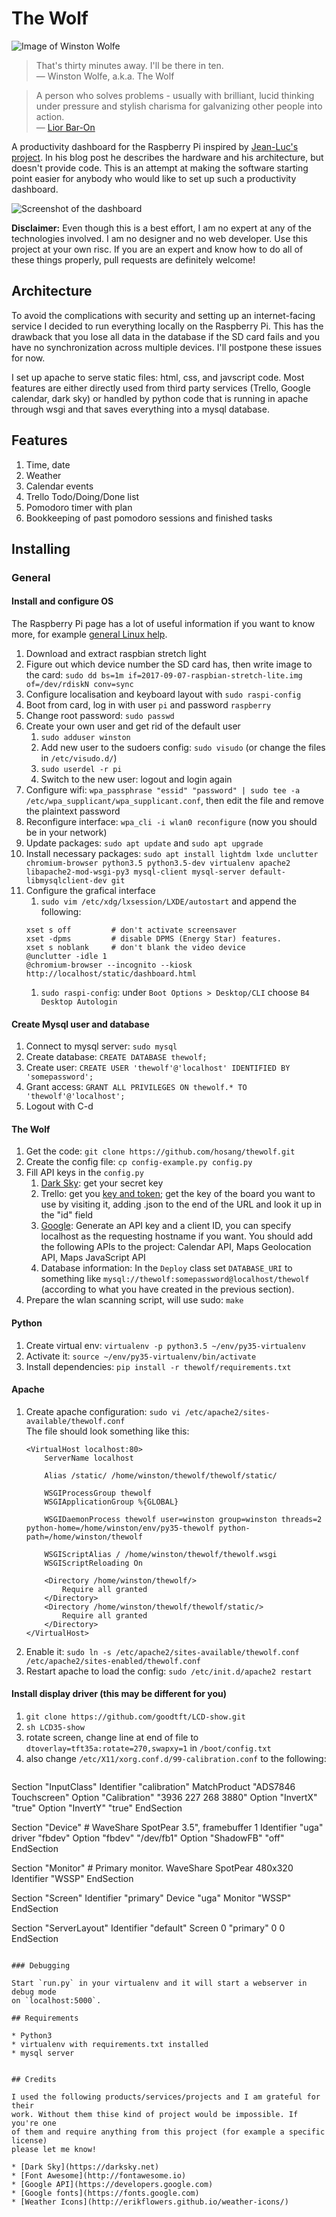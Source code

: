 # The Wolf

![Image of Winston Wolfe](https://raw.githubusercontent.com/hosang/thewolf/master/thewolf/static/images/winston.jpg)

> That's thirty minutes away. I'll be there in ten.  
> — Winston Wolfe, a.k.a. The Wolf

> A person who solves problems - usually with brilliant, lucid thinking under pressure and stylish charisma for galvanizing other people into action.  
> — [Lior Bar-On](https://www.urbandictionary.com/define.php?term=Winston%20Wolf)

A productivity dashboard for the Raspberry Pi inspired by
[Jean-Luc's project](https://www.jlwinkler.com/2017-05-25/raspberry-pi-productivity-dashboard/).
In his blog post he describes the hardware and his architecture, but doesn't
provide code. This is an attempt at making the software starting point
easier for anybody who would like to set up such a productivity dashboard.

![Screenshot of the dashboard](https://raw.githubusercontent.com/hosang/thewolf/master/screenshot.png)

**Disclaimer:** Even though this is a best effort, I am no expert at any of
the technologies involved. I am no designer and no web developer. Use this
project at your own risc. If you are an expert and know how to do all of these
things properly, pull requests are definitely welcome!


## Architecture

To avoid the complications with security and setting up an internet-facing
service I decided to run everything locally on the Raspberry Pi. This has the
drawback that you lose all data in the database if the SD card fails and
you have no synchronization across multiple devices. I'll postpone these
issues for now.

I set up apache to serve static files: html, css, and javscript code. Most
features are either directly used from third party services (Trello, Google
calendar, dark sky) or handled by python code that is running in apache
through wsgi and that saves everything into a mysql database.

## Features

1. Time, date
1. Weather
1. Calendar events
1. Trello Todo/Doing/Done list
1. Pomodoro timer with plan
1. Bookkeeping of past pomodoro sessions and finished tasks

## Installing

### General

#### Install and configure OS

The Raspberry Pi page has a lot of useful information if you want to know
more, for example
[general Linux help](https://www.raspberrypi.org/documentation/linux/).

1. Download and extract raspbian stretch light
1. Figure out which device number the SD card has, then write image to the card: `sudo dd bs=1m if=2017-09-07-raspbian-stretch-lite.img of=/dev/rdiskN conv=sync`
1. Configure localisation and keyboard layout with `sudo raspi-config`
1. Boot from card, log in with user `pi` and password `raspberry`
1. Change root password: `sudo passwd`
1. Create your own user and get rid of the default user
   1. `sudo adduser winston`
   1. Add new user to the sudoers config: `sudo visudo` (or change the files in `/etc/visudo.d/`)
   1. `sudo userdel -r pi`
   1. Switch to the new user: logout and login again
1. Configure wifi: `wpa_passphrase "essid" "password" | sudo tee -a /etc/wpa_supplicant/wpa_supplicant.conf`, then edit the file and remove the plaintext password
1. Reconfigure interface: `wpa_cli -i wlan0 reconfigure` (now you should be in your network)
1. Update packages: `sudo apt update` and `sudo apt upgrade`
1. Install necessary packages: `sudo apt install lightdm lxde unclutter chromium-browser python3.5 python3.5-dev virtualenv apache2 libapache2-mod-wsgi-py3 mysql-client mysql-server default-libmysqlclient-dev git`
1. Configure the grafical interface
   1. `sudo vim /etc/xdg/lxsession/LXDE/autostart` and append the following:
   ```
   xset s off         # don't activate screensaver 
   xset -dpms         # disable DPMS (Energy Star) features. 
   xset s noblank     # don't blank the video device
   @unclutter -idle 1
   @chromium-browser --incognito --kiosk http://localhost/static/dashboard.html
   ```
   1. `sudo raspi-config`: under `Boot Options > Desktop/CLI` choose `B4 Desktop Autologin` 

#### Create Mysql user and database

1. Connect to mysql server: `sudo mysql`
1. Create database: `CREATE DATABASE thewolf;`
1. Create user: `CREATE USER 'thewolf'@'localhost' IDENTIFIED BY 'somepassword';`
1. Grant access: `GRANT ALL PRIVILEGES ON thewolf.* TO 'thewolf'@'localhost';`
1. Logout with C-d

#### The Wolf

1. Get the code: `git clone https://github.com/hosang/thewolf.git`
1. Create the config file: `cp config-example.py config.py`  
1. Fill API keys in the `config.py`
   1. [Dark Sky](https://darksky.net/dev): get your secret key
   1. Trello: get you [key and token](https://trello.com/app-key); get the key of the board you want to use by visiting it, adding .json to the end of the URL and look it up in the "id" field
   1. [Google](https://console.developers.google.com/project/_/apiui/apis/library): Generate an API key and a client ID, you can specify localhost as the requesting hostname if you want. You should add the following APIs to the project: Calendar API, Maps Geolocation API, Maps JavaScript API
   1. Database information: In the `Deploy` class set `DATABASE_URI` to something like `mysql://thewolf:somepassword@localhost/thewolf` (according to what you have created in the previous section).
1. Prepare the wlan scanning script, will use sudo: `make`

#### Python

1. Create virtual env: `virtualenv -p python3.5 ~/env/py35-virtualenv`
1. Activate it: `source ~/env/py35-virtualenv/bin/activate`
1. Install dependencies: `pip install -r thewolf/requirements.txt`

#### Apache

1. Create apache configuration: `sudo vi /etc/apache2/sites-available/thewolf.conf`  
   The file should look something like this:
    ```
    <VirtualHost localhost:80>
        ServerName localhost

        Alias /static/ /home/winston/thewolf/thewolf/static/

        WSGIProcessGroup thewolf
        WSGIApplicationGroup %{GLOBAL}

        WSGIDaemonProcess thewolf user=winston group=winston threads=2 python-home=/home/winston/env/py35-thewolf python-path=/home/winston/thewolf

        WSGIScriptAlias / /home/winston/thewolf/thewolf.wsgi
        WSGIScriptReloading On

        <Directory /home/winston/thewolf/>
            Require all granted
        </Directory>
        <Directory /home/winston/thewolf/thewolf/static/>
            Require all granted
        </Directory>
    </VirtualHost>
    ```
1. Enable it: `sudo ln -s /etc/apache2/sites-available/thewolf.conf /etc/apache2/sites-enabled/thewolf.conf`
1. Restart apache to load the config: `sudo /etc/init.d/apache2 restart`

#### Install display driver (this may be different for you)

1. `git clone https://github.com/goodtft/LCD-show.git`
1. `sh LCD35-show`
1. rotate screen, change line at end of file to `dtoverlay=tft35a:rotate=270,swapxy=1` in `/boot/config.txt`
1. also change `/etc/X11/xorg.conf.d/99-calibration.conf` to the following:
   ```
Section "InputClass"
        Identifier      "calibration"
        MatchProduct    "ADS7846 Touchscreen"
        Option  "Calibration"   "3936 227 268 3880"
        Option "InvertX" "true"
        Option "InvertY" "true"
EndSection

Section "Device"
        # WaveShare SpotPear 3.5", framebuffer 1
        Identifier "uga"
        driver "fbdev"
        Option "fbdev" "/dev/fb1"
        Option "ShadowFB" "off"
EndSection

Section "Monitor"
        # Primary monitor. WaveShare SpotPear 480x320
        Identifier "WSSP"
EndSection

Section "Screen"
        Identifier "primary"
        Device "uga"
        Monitor "WSSP"
EndSection

Section "ServerLayout"
        Identifier "default"
        Screen 0 "primary" 0 0
EndSection
   ```

### Debugging

Start `run.py` in your virtualenv and it will start a webserver in debug mode
on `localhost:5000`.

## Requirements

* Python3
* virtualenv with requirements.txt installed
* mysql server


## Credits

I used the following products/services/projects and I am grateful for their
work. Without them thise kind of project would be impossible. If you're one
of them and require anything from this project (for example a specific license)
please let me know!

* [Dark Sky](https://darksky.net)
* [Font Awesome](http://fontawesome.io)
* [Google API](https://developers.google.com)
* [Google fonts](https://fonts.google.com)
* [Weather Icons](http://erikflowers.github.io/weather-icons/)
